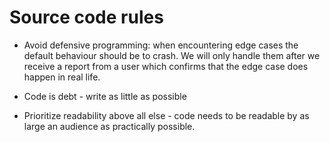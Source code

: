 # Source code rules
* Avoid defensive programming: when encountering edge cases the
  default behaviour should be to crash. We will only handle them after
  we receive a report from a user which confirms that the edge case
  does happen in real life.
  
* Code is debt - write as little as possible

* Prioritize readability above all else - code needs to be readable by as large an audience as practically possible.

